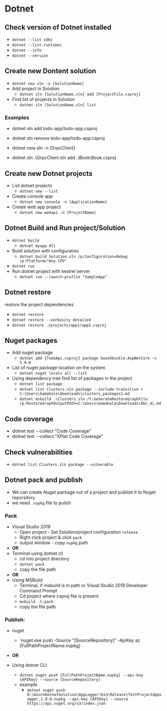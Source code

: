 # Dotnet

## Check version of Dotnet installed

- `dotnet --list-sdks`
- `dotnet --list-runtimes`
- `dotnet --info`
- `dotnet --version`

## Create new Dontent solution
- `dotnet new sln -o [SolutionName]`
- Add project in Solution
  - `dotnet sln [SolutionName.sln] add [ProjectFile.csproj]`
- Find list of projects in Solution
  - `dotnet sln [SolutionName.sln] list`

### Examples
- dotnet sln add todo-app/todo-app.csproj
- dotnet sln remove todo-app/todo-app.csproj

- dotnet new sln -n [GrpcClient]
- dotnet sln .\GrpcClient.sln add .\Book\Book.csproj

## Create new Dotnet projects
- List dotnet projects
  - `dotnet new --list`
- Create console app
  - `dotnet new console -o [ApplicationName]`
- Create web app project
  - `dotnet new webapi -n [ProjectName]`

## Dotnet Build and Run project/Solution
- `dotnet build`
  - `dotnet myapp.dll`
- Build solution with configuration
  - `dotnet build Solution.sln /p:Configuration=Debug /p:Platform="Any CPU"`
- `dotnet run`
- Run dotnet project with kestrel server
  - `dotnet run --launch-profile "SampleApp"` 

## Dotnet restore
restore the project dependencies
- `dotnet restore`
- `dotnet restore --verbosity detailed`
- `dotnet restore ./projects/app1/app1.csproj`

## Nuget packages
- Add nuget package
  - `dotnet add {TodoApi.csproj} package Swashbuckle.AspNetCore -v 5.0.0`
- List of nuget package location on the system
  - `dotnet nuget locals all --list`
- Using dependency tree find list of packages in the project
  - `dotnet list package`
  - `dotnet list Clusters.sln package --include-transitive > C:\Users\kamahale\Downloads\clusters_packages1.md`
  - `dotnet msbuild .\Clusters.sln /t:GenerateRestoreGraphFile /p:RestoreGraphOutputPath=C:\Users\kamahale\Downloads\bbc_di.md`

## Code coverage
- dotnet test --collect "Code Coverage"
- dotnet test --collect:"XPlat Code Coverage"

## Check vulnerabilities
- `dotnet list Clusters.sln package --vulnerable` 

## Dotnet pack and publish
- We can create Nuget package out of a project and publish it to Nuget reporsitory
- we need `.nupkg` file to pulish

### Pack
- Visual Studio 2019 
  - Open project - Set Solution/project configuration `release` 
  - Right click project & click `pack` 
  - output window - copy `nupkg` path
-	**OR**
- Terminal using dotnet cli 
  - cd into project directory 
  - `dotnet pack`
  - copy the file path
- **OR**
- Using MSBuild
  - Terminal, if msbuild is in path or Visual Studio 2019 Developer Command Prompt
  - Cd project where csproj file is present
  - `msbuild -t:pack`
  - copy the file path

### Publish:
- nuget
  - `nuget.exe push -Source "[SourceRepository]" -ApiKey az [FullPathProjectName.nupkg] 

- **OR**
- Using dotnet CLI
  - `dotnet nuget push [FullPathProjectName.nupkg] --api-key {APIKey} --source [SourceRepository]`
  - example 
    - `dotnet nuget push D:\AzureDotnetSolution\AppLogger\bin\Release\TestProjectAppLogger.1.0.0.nupkg --api-key [APIKey] --source https://api.nuget.org/v3/index.json`